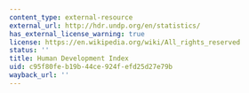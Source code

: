 ```yaml
---
content_type: external-resource
external_url: http://hdr.undp.org/en/statistics/
has_external_license_warning: true
license: https://en.wikipedia.org/wiki/All_rights_reserved
status: ''
title: Human Development Index
uid: c95f80fe-b19b-44ce-924f-efd25d27e79b
wayback_url: ''
---
```

